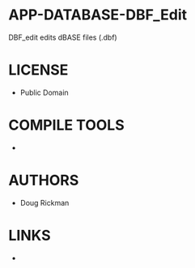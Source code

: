 APP-DATABASE-DBF_Edit
=====================

DBF_edit edits dBASE files (.dbf)

LICENSE
===============
* Public Domain

COMPILE TOOLS
===============
* 

AUTHORS
===============
* Doug Rickman

LINKS
===============
* 
